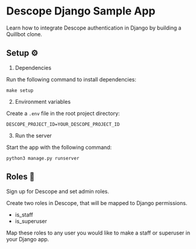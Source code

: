 # Descope Django Sample App

Learn how to integrate Descope authentication in Django by building a Quillbot clone. 

## Setup ⚙️

1. Dependencies

Run the following command to install dependencies:
```
make setup
```

2. Environment variables
   
Create a ```.env``` file in the root project directory: 
```
DESCOPE_PROJECT_ID=YOUR_DESCOPE_PROJECT_ID
```

3. Run the server

Start the app with the following command:
```
python3 manage.py runserver
```

## Roles 🥷

Sign up for Descope and set admin roles.

Create two roles in Descope, that will be mapped to Django permissions.
- is_staff
- is_superuser

Map these roles to any user you would like to make a staff or superuser in your Django app.
